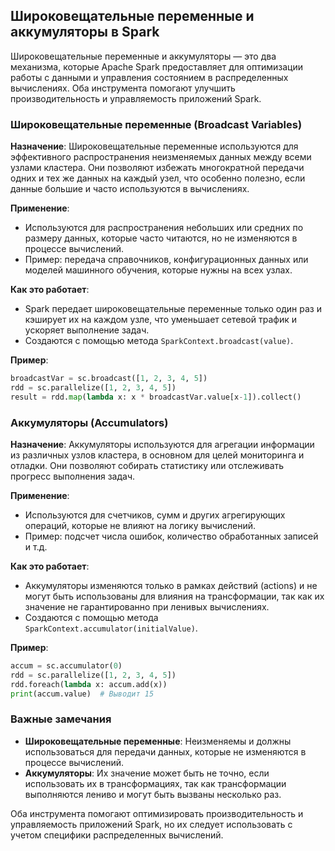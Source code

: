 ## Широковещательные переменные и аккумуляторы в Spark

Широковещательные переменные и аккумуляторы — это два механизма, которые Apache Spark предоставляет для оптимизации работы с данными и управления состоянием в распределенных вычислениях. Оба инструмента помогают улучшить производительность и управляемость приложений Spark.

### Широковещательные переменные (Broadcast Variables)

**Назначение**: 
Широковещательные переменные используются для эффективного распространения неизменяемых данных между всеми узлами кластера. Они позволяют избежать многократной передачи одних и тех же данных на каждый узел, что особенно полезно, если данные большие и часто используются в вычислениях.

**Применение**:
- Используются для распространения небольших или средних по размеру данных, которые часто читаются, но не изменяются в процессе вычислений.
- Пример: передача справочников, конфигурационных данных или моделей машинного обучения, которые нужны на всех узлах.

**Как это работает**:
- Spark передает широковещательные переменные только один раз и кэширует их на каждом узле, что уменьшает сетевой трафик и ускоряет выполнение задач.
- Создаются с помощью метода `SparkContext.broadcast(value)`.

**Пример**:
```python
broadcastVar = sc.broadcast([1, 2, 3, 4, 5])
rdd = sc.parallelize([1, 2, 3, 4, 5])
result = rdd.map(lambda x: x * broadcastVar.value[x-1]).collect()
```

### Аккумуляторы (Accumulators)

**Назначение**:
Аккумуляторы используются для агрегации информации из различных узлов кластера, в основном для целей мониторинга и отладки. Они позволяют собирать статистику или отслеживать прогресс выполнения задач.

**Применение**:
- Используются для счетчиков, сумм и других агрегирующих операций, которые не влияют на логику вычислений.
- Пример: подсчет числа ошибок, количество обработанных записей и т.д.

**Как это работает**:
- Аккумуляторы изменяются только в рамках действий (actions) и не могут быть использованы для влияния на трансформации, так как их значение не гарантированно при ленивых вычислениях.
- Создаются с помощью метода `SparkContext.accumulator(initialValue)`.

**Пример**:
```python
accum = sc.accumulator(0)
rdd = sc.parallelize([1, 2, 3, 4, 5])
rdd.foreach(lambda x: accum.add(x))
print(accum.value)  # Выводит 15
```

### Важные замечания

- **Широковещательные переменные**: Неизменяемы и должны использоваться для передачи данных, которые не изменяются в процессе вычислений.
- **Аккумуляторы**: Их значение может быть не точно, если использовать их в трансформациях, так как трансформации выполняются лениво и могут быть вызваны несколько раз.

Оба инструмента помогают оптимизировать производительность и управляемость приложений Spark, но их следует использовать с учетом специфики распределенных вычислений.